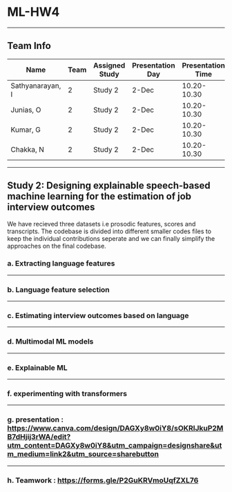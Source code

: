 # ML-HW4
---
## Team Info 
| Name             | Team | Assigned Study | Presentation Day | Presentation Time |
|------------------|------|----------------|------------------|-------------------|
| Sathyanarayan, I | 2    | Study 2        | 2-Dec            | 10.20-10.30       |
| Junias, O        | 2    | Study 2        | 2-Dec            | 10.20-10.30       |
| Kumar, G         | 2    | Study 2        | 2-Dec            | 10.20-10.30       |
| Chakka, N        | 2    | Study 2        | 2-Dec            | 10.20-10.30       |
---
## Study 2: Designing explainable speech-based machine learning for the estimation of job interview outcomes

We have recieved three datasets i.e prosodic features, scores and transcripts. The codebase is divided into different smaller codes files to keep the individual contributions seperate and we can finally simplify the approaches on the final codebase.

<!--
credits:
 https://github.com/isunitha98selvan/Multimodal-Behavioral-Analytics/tree/main understanding the approach from this repo for text understanding 
 https://github.com/scoville/sentiment-audio-analysis/tree/master
 https://github.com/PALASH-BAJPAI/HiRe_Automated_Interviewing_tool
 https://github.com/PrasoonMishra/Prediction-of-job-interview-performance-by-extracting-prosody-features/tree/master
 https://github.com/sintu-kumar/Prediction-of-Job-Interview-Performance-by-extracting-Lexical-features-
-->

### a. Extracting language features



---
### b. Language feature selection

---
### c. Estimating interview outcomes based on language


---
### d.  Multimodal ML models



---

### e. Explainable ML


---


### f. experimenting with transformers

----

### g. presentation : https://www.canva.com/design/DAGXy8w0iY8/sOKRlJkuP2MB7dHjij3rWA/edit?utm_content=DAGXy8w0iY8&utm_campaign=designshare&utm_medium=link2&utm_source=sharebutton

---

### h. Teamwork : https://forms.gle/P2GuKRVmoUqfZXL76